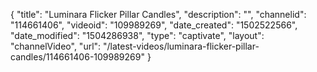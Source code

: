 {
    "title": "Luminara Flicker Pillar Candles",
    "description": "",
    "channelid": "114661406",
    "videoid": "109989269",
    "date_created": "1502522566",
    "date_modified": "1504286938",
    "type": "captivate",
    "layout": "channelVideo",
    "url": "\/latest-videos\/luminara-flicker-pillar-candles\/114661406-109989269"
}